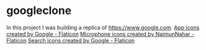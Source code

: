 # googleclone
In this project I was building a replica of https://www.google.com.
<a href="https://www.flaticon.com/free-icons/app" title="app icons">App icons created by Google - Flaticon</a>
<a href="https://www.flaticon.com/free-icons/microphone" title="microphone icons">Microphone icons created by NajmunNahar - Flaticon</a>
<a href="https://www.flaticon.com/free-icons/search" title="search icons">Search icons created by Google - Flaticon</a>
